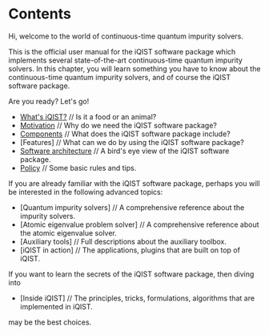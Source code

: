# Contents

Hi, welcome to the world of continuous-time quantum impurity solvers. 

This is the official user manual for the iQIST software package which implements several state-of-the-art continuous-time quantum impurity solvers. In this chapter, you will learn something you have to know about the continuous-time quantum impurity solvers, and of course the iQIST software package.

Are you ready? Let's go!

* [What's iQIST?](what.md) // Is it a food or an animal?
* [Motivation](motivation.md) // Why do we need the iQIST software package?
* [Components](components.md) // What does the iQIST software package include?
* [Features] // What can we do by using the iQIST software package?
* [Software architecture](archiecture.md) // A bird's eye view of the iQIST software package.
* [Policy](policy.md) // Some basic rules and tips.

If you are already familiar with the iQIST software package, perhaps you will be interested in the following advanced topics:

* [Quantum impurity solvers] // A comprehensive reference about the impurity solvers.
* [Atomic eigenvalue problem solver] // A comprehensive reference about the atomic eigenvalue solver.
* [Auxiliary tools] // Full descriptions about the auxiliary toolbox.
* [iQIST in action] // The applications, plugins that are built on top of iQIST.

If you want to learn the secrets of the iQIST software package, then diving into

* [Inside iQIST] // The principles, tricks, formulations, algorithms that are implemented in iQIST.

may be the best choices.